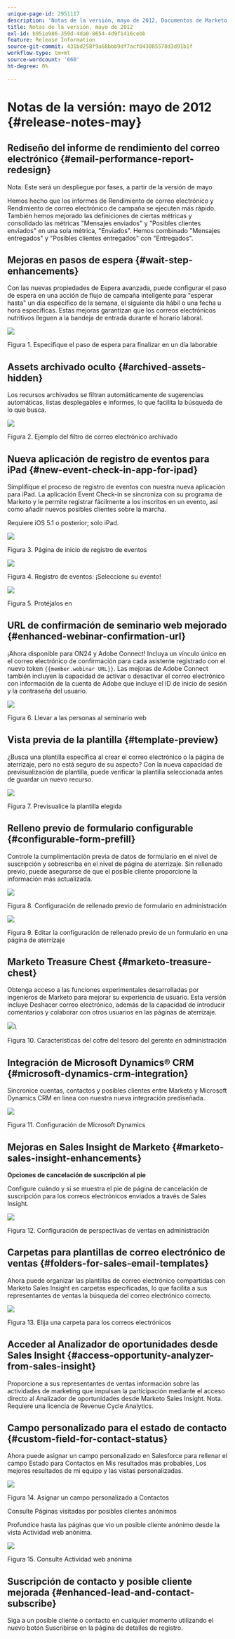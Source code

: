 ```yaml
---
unique-page-id: 2951117
description: 'Notas de la versión, mayo de 2012, Documentos de Marketo: documentación del producto'
title: Notas de la versión, mayo de 2012
exl-id: b951e986-359d-4da0-8654-4d9f1416cebb
feature: Release Information
source-git-commit: 431bd258f9a68bbb9df7acf043085578d3d91b1f
workflow-type: tm+mt
source-wordcount: '660'
ht-degree: 0%

---
```


# Notas de la versión: mayo de 2012 {#release-notes-may}

## Rediseño del informe de rendimiento del correo electrónico {#email-performance-report-redesign}

Nota: Este será un despliegue por fases, a partir de la versión de mayo

Hemos hecho que los informes de Rendimiento de correo electrónico y Rendimiento de correo electrónico de campaña se ejecuten más rápido. También hemos mejorado las definiciones de ciertas métricas y consolidado las métricas &quot;Mensajes enviados&quot; y &quot;Posibles clientes enviados&quot; en una sola métrica, &quot;Enviados&quot;. Hemos combinado &quot;Mensajes entregados&quot; y &quot;Posibles clientes entregados&quot; con &quot;Entregados&quot;.

## Mejoras en pasos de espera {#wait-step-enhancements}

Con las nuevas propiedades de Espera avanzada, puede configurar el paso de espera en una acción de flujo de campaña inteligente para &quot;esperar hasta&quot; un día específico de la semana, el siguiente día hábil o una fecha u hora específicas. Estas mejoras garantizan que los correos electrónicos nutritivos lleguen a la bandeja de entrada durante el horario laboral.

![](assets/image2014-9-23-10-3a14-3a13.png)

Figura 1. Especifique el paso de espera para finalizar en un día laborable

## Assets archivado oculto {#archived-assets-hidden}

Los recursos archivados se filtran automáticamente de sugerencias automáticas, listas desplegables e informes, lo que facilita la búsqueda de lo que busca.

![](assets/image2014-9-23-10-3a14-3a28.png)

Figura 2. Ejemplo del filtro de correo electrónico archivado

## Nueva aplicación de registro de eventos para iPad {#new-event-check-in-app-for-ipad}

Simplifique el proceso de registro de eventos con nuestra nueva aplicación para iPad. La aplicación Event Check-in se sincroniza con su programa de Marketo y le permite registrar fácilmente a los inscritos en un evento, así como añadir nuevos posibles clientes sobre la marcha.

Requiere iOS 5.1 o posterior; solo iPad.

![](assets/image2014-9-23-10-3a14-3a46.png)

Figura 3. Página de inicio de registro de eventos

![](assets/image2014-9-23-10-3a15-3a6.png)

Figura 4. Registro de eventos: ¡Seleccione su evento!

![](assets/image2014-9-23-10-3a15-3a27.png)

Figura 5. Protéjalos en

## URL de confirmación de seminario web mejorado {#enhanced-webinar-confirmation-url}

¡Ahora disponible para ON24 y Adobe Connect! Incluya un vínculo único en el correo electrónico de confirmación para cada asistente registrado con el nuevo token `{{member.webinar URL}}`. Las mejoras de Adobe Connect también incluyen la capacidad de activar o desactivar el correo electrónico con información de la cuenta de Adobe que incluye el ID de inicio de sesión y la contraseña del usuario.

![](assets/image2014-9-23-10-3a15-3a44.png)

Figura 6. Llevar a las personas al seminario web

## Vista previa de la plantilla {#template-preview}

¿Busca una plantilla específica al crear el correo electrónico o la página de aterrizaje, pero no está seguro de su aspecto? Con la nueva capacidad de previsualización de plantilla, puede verificar la plantilla seleccionada antes de guardar un nuevo recurso.

![](assets/image2014-9-23-10-3a16-3a4.png)

Figura 7. Previsualice la plantilla elegida

## Relleno previo de formulario configurable {#configurable-form-prefill}

Controle la cumplimentación previa de datos de formulario en el nivel de suscripción y sobrescriba en el nivel de página de aterrizaje. Sin rellenado previo, puede asegurarse de que el posible cliente proporcione la información más actualizada.

![](assets/image2014-9-23-10-3a16-3a22.png)

Figura 8. Configuración de rellenado previo de formulario en administración

![](assets/image2014-9-23-10-3a16-3a34.png)

Figura 9. Editar la configuración de rellenado previo de un formulario en una página de aterrizaje

## Marketo Treasure Chest {#marketo-treasure-chest}

Obtenga acceso a las funciones experimentales desarrolladas por ingenieros de Marketo para mejorar su experiencia de usuario. Esta versión incluye Deshacer correo electrónico, además de la capacidad de introducir comentarios y colaborar con otros usuarios en las páginas de aterrizaje.

![](assets/image2014-9-23-10-3a16-3a51.png)\

Figura 10. Características del cofre del tesoro del gerente en administración

## Integración de Microsoft Dynamics® CRM {#microsoft-dynamics-crm-integration}

Sincronice cuentas, contactos y posibles clientes entre Marketo y Microsoft Dynamics CRM en línea con nuestra nueva integración prediseñada.

![](assets/image2014-9-23-10-3a17-3a6.png)

Figura 11. Configuración de Microsoft Dynamics

## Mejoras en Sales Insight de Marketo {#marketo-sales-insight-enhancements}

**Opciones de cancelación de suscripción al pie**

Configure cuándo y si se muestra el pie de página de cancelación de suscripción para los correos electrónicos enviados a través de Sales Insight.

![](assets/image2014-9-23-10-3a17-3a20.png)

Figura 12. Configuración de perspectivas de ventas en administración

## Carpetas para plantillas de correo electrónico de ventas {#folders-for-sales-email-templates}

Ahora puede organizar las plantillas de correo electrónico compartidas con Marketo Sales Insight en carpetas especificadas, lo que facilita a sus representantes de ventas la búsqueda del correo electrónico correcto.

![](assets/image2014-9-23-10-3a17-3a35.png)

Figura 13. Elija una carpeta para los correos electrónicos

## Acceder al Analizador de oportunidades desde Sales Insight {#access-opportunity-analyzer-from-sales-insight}

Proporcione a sus representantes de ventas información sobre las actividades de marketing que impulsan la participación mediante el acceso directo al Analizador de oportunidades desde Marketo Sales Insight. Nota. Requiere una licencia de Revenue Cycle Analytics.

## Campo personalizado para el estado de contacto {#custom-field-for-contact-status}

Ahora puede asignar un campo personalizado en Salesforce para rellenar el campo Estado para Contactos en Mis resultados más probables, Los mejores resultados de mi equipo y las vistas personalizadas.

![](assets/image2014-9-23-10-3a17-3a47.png)

Figura 14. Asignar un campo personalizado a Contactos

Consulte Páginas visitadas por posibles clientes anónimos

Profundice hasta las páginas que vio un posible cliente anónimo desde la vista Actividad web anónima.

![](assets/image2014-9-23-10-3a17-3a59.png)

Figura 15. Consulte Actividad web anónima

## Suscripción de contacto y posible cliente mejorada {#enhanced-lead-and-contact-subscribe}

Siga a un posible cliente o contacto en cualquier momento utilizando el nuevo botón Suscribirse en la página de detalles de registro.

